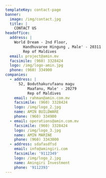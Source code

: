 ```yaml
---
templateKey: contact-page
banner:
  image: /img/contact.jpg
  title: |
    CONTACT US
headoffice:
  address: |
    World Dream - 2nd Floor,
        Handhuvaree Hingung , Male' - 20311
        Rep of Maldives
  email: project@amin.mv
  facsimile: (960) 3328424
  logo: /img/logo-amin.jpg
  phone: (960) 334900
companies:
  - address: |
      52, Boduthakurufaanu magu
          Maafanu, Male' - 20279
          Rep of Maldives
    email: rahman@amin.com.mv
    facsimile: (960) 3328424
    logo: /img/logo_2.jpg
    name: AMIN BUILDWARE
    phone: (960) 334900
  - email: operations@amin.com.mv
    facsimile: (960) 3328424
    logo: /img/logo_3.jpg
    name: AMIN MARINE
    phone: (960) 3343000
  - address: sdafasdfsd
    email: info@amingiri.com
    facsimile: '9112349'
    logo: /img/logo_2.jpg
    name: Amingiri Investment
    phone: '9112393'
---
```


